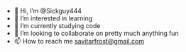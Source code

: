 - 👋 Hi, I’m @Sickguy444
- 👀 I’m interested in learning
- 🌱 I’m currently studying code
- 💞️ I’m looking to collaborate on pretty much anything fun
- 📫 How to reach me savitarfrost@gmail.com

<!---
Sickguy444/Sickguy444 is a ✨ special ✨ repository because its `README.md` (this file) appears on your GitHub profile.
You can click the Preview link to take a look at your changes.
--->
